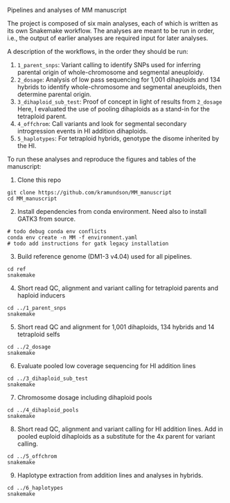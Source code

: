 Pipelines and analyses of MM manuscript

The project is composed of six main analyses, each of which is written as its own
Snakemake workflow. The analyses are meant to be run in order, i.e., the output of earlier
analyses are required input for later analyses.

A description of the workflows, in the order they should be run:

1. ```1_parent_snps```: Variant calling to identify SNPs used for inferring parental
   origin of whole-chromosome and segmental aneuploidy.
2. ```2_dosage```: Analysis of low pass sequencing for 1,001 dihaploids and 134 hybrids to
   identify whole-chromosome and segmental aneuploids, then determine parental origin.
3. ```3_dihaploid_sub_test```: Proof of concept in light of results from ```2_dosage```
   Here, I evaluated the use of pooling dihaploids as a stand-in for the tetraploid parent.
4. ```4_offchrom```: Call variants and look for segmental secondary introgression events
   in HI addition dihaploids.
5. ```5_haplotypes```: For tetraploid hybrids, genotype the disome inherited by the HI.

To run these analyses and reproduce the figures and tables of the manuscript:

1. Clone this repo

```
git clone https://github.com/kramundson/MM_manuscript
cd MM_manuscript
```

2. Install dependencies from conda environment. Need also to install GATK3 from source.

```
# todo debug conda env conflicts
conda env create -n MM -f environment.yaml
# todo add instructions for gatk legacy installation
```

3. Build reference genome (DM1-3 v4.04) used for all pipelines.

```
cd ref
snakemake
```

4. Short read QC, alignment and variant calling for tetraploid parents and haploid inducers

```
cd ../1_parent_snps
snakemake
```

5. Short read QC and alignment for 1,001 dihaploids, 134 hybrids and 14 tetraploid selfs

```
cd ../2_dosage
snakemake
```

6. Evaluate pooled low coverage sequencing for HI addition lines

```
cd ../3_dihaploid_sub_test
snakemake
```

7. Chromosome dosage including dihaploid pools

```
cd ../4_dihaploid_pools
snakemake
```

8. Short read QC, alignment and variant calling for HI addition lines. Add in pooled 
   euploid dihaploids as a substitute for the 4x parent for variant calling.

```
cd ../5_offchrom
snakemake
```

9. Haplotype extraction from addition lines and analyses in hybrids.

```
cd ../6_haplotypes
snakemake
```